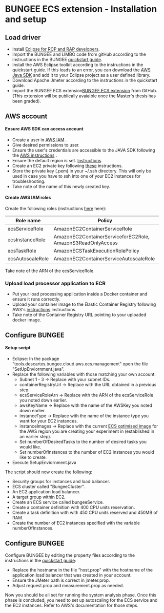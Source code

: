 # BUNGEE ECS extension - Installation and setup

## Load driver

* Install [Eclipse for RCP and RAP developers](http://www.eclipse.org/downloads/packages/eclipse-rcp-and-rap-developers/oxygen2).
* Import the BUNGEE and LIMBO code from gitHub according to the instructions in the BUNGEE [quickstart guide](https://se.informatik.uni-wuerzburg.de/fileadmin/10030200/BUNGEE-HowTo.pdf).
* Install the AWS Eclipse toolkit according to the instructions in the quickstart guide. If this leads to an error, you can download the [AWS Java SDK](https://aws.amazon.com/sdk-for-java/) and add it to your Eclipse project as a user defined library. 
* Download Apache Jmeter according to the instructions in the quickstart guide. 
* Import the BUNGEE ECS extension[BUNGEE ECS extension](https://github.com/Norali81/bungee_ecs)  from GitHub. (This extension will be publically avaialble once the Master's thesis has been graded).


## AWS account
#### Ensure AWS SDK can access account
* Create a user in [AWS IAM](https://docs.aws.amazon.com/IAM/latest/UserGuide/best-practices.html) .
* Give desired permissions to user. 
* Ensure the user's credentials are accessible to the JAVA SDK following the [AWS instructions](https://docs.aws.amazon.com/sdk-for-java/v1/developer-guide/credentials.html) . 
* Ensure the default region is set. [Instructions](https://docs.aws.amazon.com/sdk-for-java/v1/developer-guide/setup-credentials.html).
 * Create an EC2 private key following [these](https://docs.aws.amazon.com/AWSEC2/latest/UserGuide/ec2-key-pairs.html#having-ec2-create-your-key-pair) instructions.
 * Store the private key (.pem) in your ~/.ssh directory. This will only be used in case you have to ssh into one of your EC2 instances for troubleshooting. 
 * Take note of the name of this newly created key. 

#### Create AWS IAM roles
Create the following roles (instructions [here](https://docs.aws.amazon.com/IAM/latest/UserGuide/id_roles_create_for-service.html) here):

Role name | Policy
---------------| ---------------
ecsServiceRole | AmazonEC2ContainerServiceRole
ecsInstanceRole | AmazonEC2ContainerServiceforEC2Role, AmazonS3ReadOnlyAccess
ecsTaskRole | AmazonECSTaskExecutionRolePolicy
ecsAutoscaleRole | AmazonEC2ContainerServiceAutoscaleRole

Take note of the ARN of the ecsServiceRole.

### Upload load processor application to ECR
* Put your load processing application inside a Docker container and ensure it runs correctly. 
* Upload your container image to the Elastic Container Registry following AWS's [instructions](https://docs.aws.amazon.com/AmazonECR/latest/userguide/what-is-ecr.html) instructions. 
* Take note of the Container Registry URL pointing to your uploaded docker image. 

## Configure BUNGEE

#### Setup script
* Eclipse: In the package "tools.descartes.bungee.cloud.aws.ecs.management" open the file "SetUpEnviornment.java".
* Replace the following variables with those matching your own account: 
	* Subnet 1 - 3 &rarr; Replace with your subnet IDs.
	* containerRegistryUrl &rarr; Replace with the URL obtained in a previous step. 
	* ecsServiceRoleArn &rarr;  Replace with the ARN of the ecsServiceRole you noted down earlier.
	* awsKeyName &rarr;  Replace with the name of the AWSKey you noted down earlier. 
	* instanceType &rarr;  Replace with the name of the instance type you want for your EC2 instances.
	* instanceImages &rarr; Replace with the current [ECS optimised image](https://docs.aws.amazon.com/AmazonECS/latest/developerguide/ecs-optimized_AMI.html)  for the AWS region you are creating your experiment in (established in an earlier step). 
	* Set numberOfDesiredTasks to the number of desired tasks you would like. 
	* Set numberOfInstances to the number of EC2 instances you would like to create. 
* Execute SetupEnviornment.java

The script should now create  the following: 

* Security groups for instances and load balancer.
* ECS cluster called "BungeeCluster".
* An EC2 application load balancer.
* A target group within EC2.
* Create an ECS service called bungeeService.
* Create a container definition with 400 CPU units reservation. 
* Create a task definition with  with 450 CPU units reserved and 450MB of RAM. 
* Create the number of EC2 instances specified with the variable numberOfInstances.

## Configure BUNGEE
Configure BUNGEE by editing the property files according to the instructions in the [quickstart guide](https://se.informatik.uni-wuerzburg.de/fileadmin/10030200/BUNGEE-HowTo.pdf):

* Replace the hostname in  the file "host.prop" with the hostname of the application load balancer that was created in your account. 
* Ensure the JMeter path is correct in jmeter.prop.
* Adjust request.prop and measurement.prop as needed. 

Now you should be all set for running the system analysis phase. Once this phase is concluded, you need to set up autoscaling for the ECS service and the EC2 instances. Refer to AWS's documentation for those steps. 





 